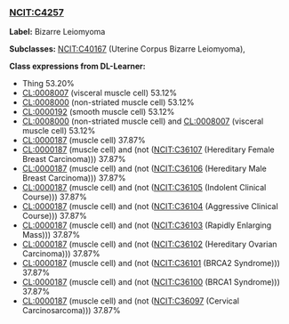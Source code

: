 
### [NCIT:C4257](http://purl.obolibrary.org/obo/NCIT_C4257)
**Label:** Bizarre Leiomyoma

**Subclasses:** [NCIT:C40167](http://purl.obolibrary.org/obo/NCIT_C40167) (Uterine Corpus Bizarre Leiomyoma), 

**Class expressions from DL-Learner:**

- Thing 53.20%
- [CL:0008007](http://purl.obolibrary.org/obo/CL_0008007) (visceral muscle cell) 53.12%
- [CL:0008000](http://purl.obolibrary.org/obo/CL_0008000) (non-striated muscle cell) 53.12%
- [CL:0000192](http://purl.obolibrary.org/obo/CL_0000192) (smooth muscle cell) 53.12%
- [CL:0008000](http://purl.obolibrary.org/obo/CL_0008000) (non-striated muscle cell) and [CL:0008007](http://purl.obolibrary.org/obo/CL_0008007) (visceral muscle cell) 53.12%
- [CL:0000187](http://purl.obolibrary.org/obo/CL_0000187) (muscle cell) 37.87%
- [CL:0000187](http://purl.obolibrary.org/obo/CL_0000187) (muscle cell) and (not ([NCIT:C36107](http://purl.obolibrary.org/obo/NCIT_C36107) (Hereditary Female Breast Carcinoma))) 37.87%
- [CL:0000187](http://purl.obolibrary.org/obo/CL_0000187) (muscle cell) and (not ([NCIT:C36106](http://purl.obolibrary.org/obo/NCIT_C36106) (Hereditary Male Breast Carcinoma))) 37.87%
- [CL:0000187](http://purl.obolibrary.org/obo/CL_0000187) (muscle cell) and (not ([NCIT:C36105](http://purl.obolibrary.org/obo/NCIT_C36105) (Indolent Clinical Course))) 37.87%
- [CL:0000187](http://purl.obolibrary.org/obo/CL_0000187) (muscle cell) and (not ([NCIT:C36104](http://purl.obolibrary.org/obo/NCIT_C36104) (Aggressive Clinical Course))) 37.87%
- [CL:0000187](http://purl.obolibrary.org/obo/CL_0000187) (muscle cell) and (not ([NCIT:C36103](http://purl.obolibrary.org/obo/NCIT_C36103) (Rapidly Enlarging Mass))) 37.87%
- [CL:0000187](http://purl.obolibrary.org/obo/CL_0000187) (muscle cell) and (not ([NCIT:C36102](http://purl.obolibrary.org/obo/NCIT_C36102) (Hereditary Ovarian Carcinoma))) 37.87%
- [CL:0000187](http://purl.obolibrary.org/obo/CL_0000187) (muscle cell) and (not ([NCIT:C36101](http://purl.obolibrary.org/obo/NCIT_C36101) (BRCA2 Syndrome))) 37.87%
- [CL:0000187](http://purl.obolibrary.org/obo/CL_0000187) (muscle cell) and (not ([NCIT:C36100](http://purl.obolibrary.org/obo/NCIT_C36100) (BRCA1 Syndrome))) 37.87%
- [CL:0000187](http://purl.obolibrary.org/obo/CL_0000187) (muscle cell) and (not ([NCIT:C36097](http://purl.obolibrary.org/obo/NCIT_C36097) (Cervical Carcinosarcoma))) 37.87%


